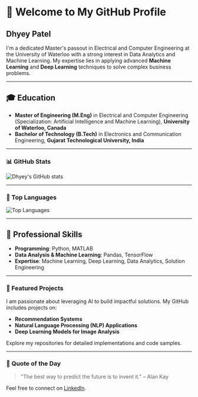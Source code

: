 # 👋 Welcome to My GitHub Profile

## Dhyey Patel 

I'm a dedicated Master's passout in Electrical and Computer Engineering at the University of Waterloo with a strong interest in Data Analytics and Machine Learning. My expertise lies in applying advanced **Machine Learning** and **Deep Learning** techniques to solve complex business problems.

---

## 🎓 Education

- **Master of Engineering (M.Eng)** in Electrical and Computer Engineering (Specialization: Artificial Intelligence and Machine Learning),
  **University of Waterloo, Canada**
- **Bachelor of Technology (B.Tech)** in Electronics and Communication Engineering,
**Gujarat Technological University, India**

---

### 📊 GitHub Stats
![Dhyey's GitHub stats](https://github-readme-stats.vercel.app/api?username=Dhyey2512&show_icons=true&theme=radical)

---

### 🚀 Top Languages
![Top Languages](https://github-readme-stats.vercel.app/api/top-langs/?username=Dhyey2512&layout=compact&theme=radical)

---

## 💼 Professional Skills

- **Programming**: Python, MATLAB
- **Data Analysis & Machine Learning**: Pandas, TensorFlow
- **Expertise**: Machine Learning, Deep Learning, Data Analytics, Solution Engineering

---

### 📂 Featured Projects

I am passionate about leveraging AI to build impactful solutions. My GitHub includes projects on:
- **Recommendation Systems**
- **Natural Language Processing (NLP) Applications**
- **Deep Learning Models for Image Analysis**

Explore my repositories for detailed implementations and code samples.

---

### 💬 Quote of the Day
<!--START_SECTION:quote-->
> "The best way to predict the future is to invent it." – Alan Kay
<!--END_SECTION:quote-->

Feel free to connect on [LinkedIn](https://www.linkedin.com/in/dhyey-patel-3a2a28218/).
